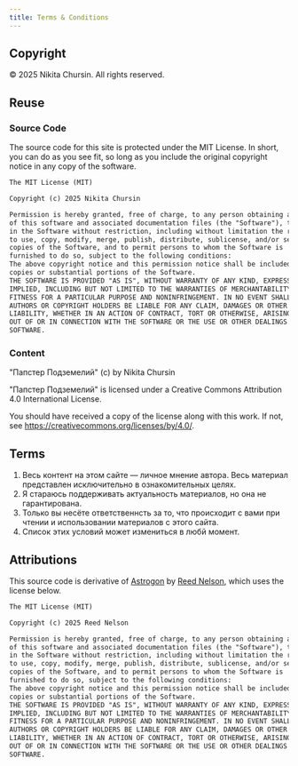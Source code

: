 ```yaml
---
title: Terms & Conditions
---
```


## Copyright

&copy; 2025 Nikita Chursin. All rights reserved.

## Reuse

### Source Code

The source code for this site is protected under the MIT License. In short, you can do as you see fit, so long as you include the original copyright notice in any copy of the software.

```md
The MIT License (MIT)

Copyright (c) 2025 Nikita Chursin

Permission is hereby granted, free of charge, to any person obtaining a copy
of this software and associated documentation files (the "Software"), to deal
in the Software without restriction, including without limitation the rights
to use, copy, modify, merge, publish, distribute, sublicense, and/or sell
copies of the Software, and to permit persons to whom the Software is
furnished to do so, subject to the following conditions:
The above copyright notice and this permission notice shall be included in all
copies or substantial portions of the Software.
THE SOFTWARE IS PROVIDED "AS IS", WITHOUT WARRANTY OF ANY KIND, EXPRESS OR
IMPLIED, INCLUDING BUT NOT LIMITED TO THE WARRANTIES OF MERCHANTABILITY,
FITNESS FOR A PARTICULAR PURPOSE AND NONINFRINGEMENT. IN NO EVENT SHALL THE
AUTHORS OR COPYRIGHT HOLDERS BE LIABLE FOR ANY CLAIM, DAMAGES OR OTHER
LIABILITY, WHETHER IN AN ACTION OF CONTRACT, TORT OR OTHERWISE, ARISING FROM,
OUT OF OR IN CONNECTION WITH THE SOFTWARE OR THE USE OR OTHER DEALINGS IN THE
SOFTWARE.
```

### Content

"Папстер Подземелий" (c) by Nikita Chursin

"Папстер Подземелий" is licensed under a
Creative Commons Attribution 4.0 International License.

You should have received a copy of the license along with this
work. If not, see <https://creativecommons.org/licenses/by/4.0/>.

## Terms

1. Весь контент на этом сайте — личное мнение автора. Весь материал представлен исключительно в ознакомительных целях.
2. Я стараюсь поддерживать актуальность материалов, но она не гарантирована.
3. Только вы несёте ответственнсть за то, что происходит с вами при чтении и использовании материалов с этого сайта.
4. Список этих условий может измениться в любй момент.

## Attributions

This source code is derivative of [Astrogon](https://github.com/astrogon/astrogon) by [Reed Nelson](https://github.com/reednel), which uses the license below.

```md
The MIT License (MIT)

Copyright (c) 2025 Reed Nelson

Permission is hereby granted, free of charge, to any person obtaining a copy
of this software and associated documentation files (the "Software"), to deal
in the Software without restriction, including without limitation the rights
to use, copy, modify, merge, publish, distribute, sublicense, and/or sell
copies of the Software, and to permit persons to whom the Software is
furnished to do so, subject to the following conditions:
The above copyright notice and this permission notice shall be included in all
copies or substantial portions of the Software.
THE SOFTWARE IS PROVIDED "AS IS", WITHOUT WARRANTY OF ANY KIND, EXPRESS OR
IMPLIED, INCLUDING BUT NOT LIMITED TO THE WARRANTIES OF MERCHANTABILITY,
FITNESS FOR A PARTICULAR PURPOSE AND NONINFRINGEMENT. IN NO EVENT SHALL THE
AUTHORS OR COPYRIGHT HOLDERS BE LIABLE FOR ANY CLAIM, DAMAGES OR OTHER
LIABILITY, WHETHER IN AN ACTION OF CONTRACT, TORT OR OTHERWISE, ARISING FROM,
OUT OF OR IN CONNECTION WITH THE SOFTWARE OR THE USE OR OTHER DEALINGS IN THE
SOFTWARE.
```
